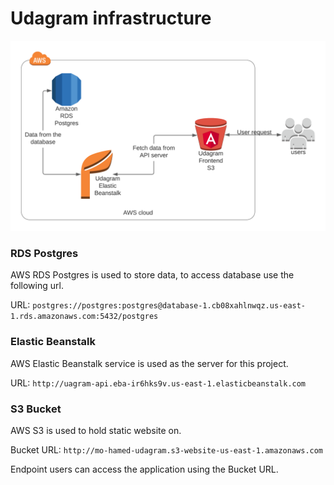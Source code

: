 # Udagram infrastructure

![](./architecture.PNG)

### RDS Postgres

AWS RDS Postgres is used to store data, to access database use the following url.

URL: `postgres://postgres:postgres@database-1.cb08xahlnwqz.us-east-1.rds.amazonaws.com:5432/postgres`

### Elastic Beanstalk

AWS Elastic Beanstalk service is used as the server for this project.

URL: `http://uagram-api.eba-ir6hks9v.us-east-1.elasticbeanstalk.com`

### S3 Bucket

AWS S3 is used to hold static website on.

Bucket URL: `http://mo-hamed-udagram.s3-website-us-east-1.amazonaws.com`

Endpoint users can access the application using the Bucket URL.

